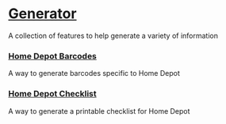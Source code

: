 # [Generator](https://geier0x413.github.io/Generator)
A collection of features to help generate a variety of information

### [Home Depot Barcodes](https://geier0x413.github.io/Generator/Home_Depot/Barcodes)
A way to generate barcodes specific to Home Depot

### [Home Depot Checklist](https://geier0x413.github.io/Generator/Home_Depot/Checklist)
A way to generate a printable checklist for Home Depot